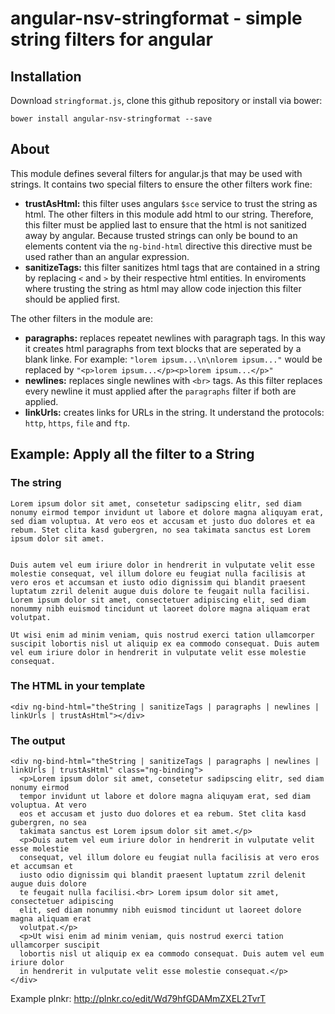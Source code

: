 # angular-nsv-stringformat - simple string filters for angular
## Installation

Download `stringformat.js`, clone this github repository or install via bower:

	bower install angular-nsv-stringformat --save

## About

This module defines several filters for angular.js that may be used with strings. It contains two special filters to ensure the other filters work fine:

* **trustAsHtml:** this filter uses angulars `$sce` service to trust the string as html. The other filters in this module add html to our string. Therefore, this filter must be applied last to ensure that the html is not sanitized away by angular. Because trusted strings can only be bound to an elements content via the `ng-bind-html` directive this directive must be used rather than an angular expression.
* **sanitizeTags:** this filter sanitizes html tags that are contained in a string by replacing `<` and `>` by their respective html entities. In enviroments where trusting the string as html may allow code injection this filter should be applied first.

The other filters in the module are:

* **paragraphs:** replaces repeatet newlines with paragraph tags. In this way it creates html paragraphs from text blocks that are seperated by a blank linke. For example: `"lorem ipsum...\n\nlorem ipsum..."` would be replaced by `"<p>lorem ipsum...</p><p>lorem ipsum...</p>"`
* **newlines:** replaces single newlines with `<br>` tags. As this filter replaces every newline it must applied after the `paragraphs` filter if both are applied.
* **linkUrls:** creates links for URLs in the string. It understand the protocols: `http`, `https`, `file` and `ftp`.

## Example: Apply all the filter to a String

### The string

	Lorem ipsum dolor sit amet, consetetur sadipscing elitr, sed diam nonumy eirmod tempor invidunt ut labore et dolore magna aliquyam erat, sed diam voluptua. At vero eos et accusam et justo duo dolores et ea rebum. Stet clita kasd gubergren, no sea takimata sanctus est Lorem ipsum dolor sit amet.
	

	Duis autem vel eum iriure dolor in hendrerit in vulputate velit esse molestie consequat, vel illum dolore eu feugiat nulla facilisis at vero eros et accumsan et iusto odio dignissim qui blandit praesent luptatum zzril delenit augue duis dolore te feugait nulla facilisi.
	Lorem ipsum dolor sit amet, consectetuer adipiscing elit, sed diam nonummy nibh euismod tincidunt ut laoreet dolore magna aliquam erat volutpat. 

	Ut wisi enim ad minim veniam, quis nostrud exerci tation ullamcorper suscipit lobortis nisl ut aliquip ex ea commodo consequat. Duis autem vel eum iriure dolor in hendrerit in vulputate velit esse molestie consequat.

### The HTML in your template

	<div ng-bind-html="theString | sanitizeTags | paragraphs | newlines | linkUrls | trustAsHtml"></div>

### The output

  ```
  <div ng-bind-html="theString | sanitizeTags | paragraphs | newlines | linkUrls | trustAsHtml" class="ng-binding">
    <p>Lorem ipsum dolor sit amet, consetetur sadipscing elitr, sed diam nonumy eirmod
    tempor invidunt ut labore et dolore magna aliquyam erat, sed diam voluptua. At vero
    eos et accusam et justo duo dolores et ea rebum. Stet clita kasd gubergren, no sea
    takimata sanctus est Lorem ipsum dolor sit amet.</p>
    <p>Duis autem vel eum iriure dolor in hendrerit in vulputate velit esse molestie
    consequat, vel illum dolore eu feugiat nulla facilisis at vero eros et accumsan et
    iusto odio dignissim qui blandit praesent luptatum zzril delenit augue duis dolore
    te feugait nulla facilisi.<br> Lorem ipsum dolor sit amet, consectetuer adipiscing
    elit, sed diam nonummy nibh euismod tincidunt ut laoreet dolore magna aliquam erat
    volutpat.</p>
    <p>Ut wisi enim ad minim veniam, quis nostrud exerci tation ullamcorper suscipit
    lobortis nisl ut aliquip ex ea commodo consequat. Duis autem vel eum iriure dolor
    in hendrerit in vulputate velit esse molestie consequat.</p>
  </div>
  ```
	
Example plnkr: http://plnkr.co/edit/Wd79hfGDAMmZXEL2TvrT
